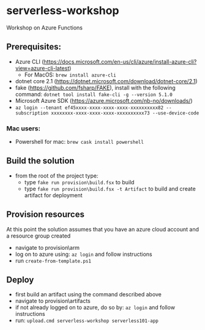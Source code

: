 # serverless-workshop
Workshop on Azure Functions

## Prerequisites:
- Azure CLI (https://docs.microsoft.com/en-us/cli/azure/install-azure-cli?view=azure-cli-latest)
    - For MacOS: `brew install azure-cli`
- dotnet core 2.1 (https://dotnet.microsoft.com/download/dotnet-core/2.1)
- fake (https://github.com/fsharp/FAKE), install with the following command: `dotnet tool install fake-cli -g --version 5.1.0`
- Microsoft Azure SDK (https://azure.microsoft.com/nb-no/downloads/)
- `az login --tenant ef45xxxx-xxxx-xxxx-xxxx-xxxxxxxxxx82 --subscription xxxxxxxx-xxxx-xxxx-xxxx-xxxxxxxxxx73 --use-device-code`

### Mac users:
- Powershell for mac: `brew cask install powershell`

## Build the solution
- from the root of the project type:
    - type `fake run provision\build.fsx` to build
    - type `fake run provision\build.fsx -t Artifact` to build and create artifact for deployment

## Provision resources
At this point the solution assumes that you have an azure cloud account and a resource group created
- navigate to provision\arm
- log on to azure using: `az login` and follow instructions
- run `create-from-template.ps1`

## Deploy
- first build an artifact using the command described above
- navigate to provision\artifacts
- if not already logged on to azure, do so by: `az login` and follow instructions
- run: `upload.cmd serverless-workshop serverless101-app`
